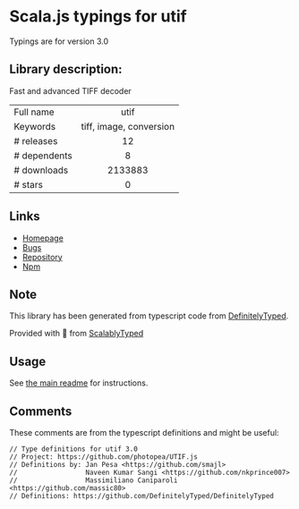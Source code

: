 
# Scala.js typings for utif

Typings are for version 3.0

## Library description:
Fast and advanced TIFF decoder

|                    |                 |
| ------------------ | :-------------: |
| Full name          | utif |
| Keywords           | tiff, image, conversion |
| # releases         | 12 |
| # dependents       | 8 |
| # downloads        | 2133883 |
| # stars            | 0 |

## Links
- [Homepage](https://github.com/photopea/UTIF.js)
- [Bugs](https://github.com/photopea/UTIF.js/issues)
- [Repository](https://github.com/photopea/UTIF.js)
- [Npm](https://www.npmjs.com/package/utif)
    


## Note
This library has been generated from typescript code from [DefinitelyTyped](https://definitelytyped.org).

Provided with :purple_heart: from [ScalablyTyped](https://github.com/oyvindberg/ScalablyTyped)

## Usage
See [the main readme](../../readme.md) for instructions.

## Comments

These comments are from the typescript definitions and might be useful:
```
// Type definitions for utif 3.0
// Project: https://github.com/photopea/UTIF.js
// Definitions by: Jan Pesa <https://github.com/smajl>
//                 Naveen Kumar Sangi <https://github.com/nkprince007>
//                 Massimiliano Caniparoli <https://github.com/massic80>
// Definitions: https://github.com/DefinitelyTyped/DefinitelyTyped

```


